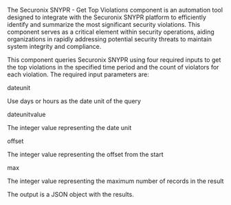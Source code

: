 The Securonix SNYPR - Get Top Violations component is an automation tool designed to integrate with the Securonix SNYPR platform to efficiently identify and summarize the most significant security violations. This component serves as a critical element within security operations, aiding organizations in rapidly addressing potential security threats to maintain system integrity and compliance.

This component queries Securonix SNYPR using four required inputs to get the top violations in the specified time period and the count of violators for each violation. The required input parameters are:

dateunit

Use days or hours as the date unit of the query

dateunitvalue

The integer value representing the date unit

offset

The integer value representing the offset from the start

max

The integer value representing the maximum number of records in the result

The output is a JSON object with the results.